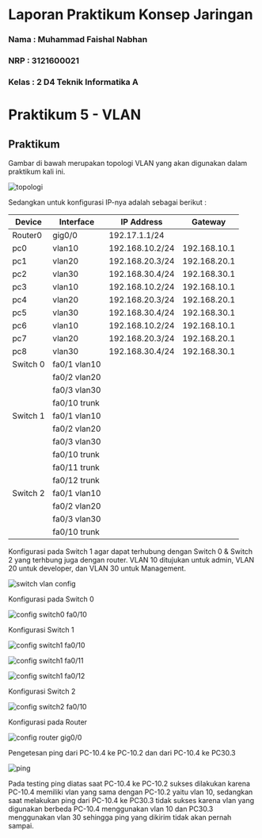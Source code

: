 # Laporan Praktikum Konsep Jaringan

### Nama : Muhammad Faishal Nabhan

### NRP : 3121600021

### Kelas : 2 D4 Teknik Informatika A

# Praktikum 5 - VLAN

## Praktikum

Gambar di bawah merupakan topologi VLAN yang akan digunakan dalam praktikum kali ini.

![topologi](assets/Tugas6/topologi.png)

Sedangkan untuk konfigurasi IP-nya adalah sebagai berikut :

| Device   | Interface    | IP Address      | Gateway      |
| -------- | ------------ | --------------- | ------------ |
| Router0  | gig0/0       | 192.17.1.1/24   |              |
| pc0      | vlan10       | 192.168.10.2/24 | 192.168.10.1 |
| pc1      | vlan20       | 192.168.20.3/24 | 192.168.20.1 |
| pc2      | vlan30       | 192.168.30.4/24 | 192.168.30.1 |
| pc3      | vlan10       | 192.168.10.2/24 | 192.168.10.1 |
| pc4      | vlan20       | 192.168.20.3/24 | 192.168.20.1 |
| pc5      | vlan30       | 192.168.30.4/24 | 192.168.30.1 |
| pc6      | vlan10       | 192.168.10.2/24 | 192.168.10.1 |
| pc7      | vlan20       | 192.168.20.3/24 | 192.168.20.1 |
| pc8      | vlan30       | 192.168.30.4/24 | 192.168.30.1 |
| Switch 0 | fa0/1 vlan10 |                 |              |
|          | fa0/2 vlan20 |                 |              |
|          | fa0/3 vlan30 |                 |              |
|          | fa0/10 trunk |                 |              |
| Switch 1 | fa0/1 vlan10 |                 |              |
|          | fa0/2 vlan20 |                 |              |
|          | fa0/3 vlan30 |                 |              |
|          | fa0/10 trunk |                 |              |
|          | fa0/11 trunk |                 |              |
|          | fa0/12 trunk |                 |              |
| Switch 2 | fa0/1 vlan10 |                 |              |
|          | fa0/2 vlan20 |                 |              |
|          | fa0/3 vlan30 |                 |              |
|          | fa0/10 trunk |                 |              |

Konfigurasi pada Switch 1 agar dapat terhubung dengan Switch 0 & Switch 2 yang terhbung juga dengan router. VLAN 10 ditujukan untuk admin, VLAN 20 untuk developer, dan VLAN 30 untuk Management.

![switch vlan config](assets/Tugas6/vlan%20config.png)

Konfigurasi pada Switch 0

![config switch0 fa0/10](assets/Tugas6/sw0%20fa10.png)

Konfigurasi Switch 1

![config switch1 fa0/10](assets/Tugas6/sw1%20fa10.png)

![config switch1 fa0/11](assets/Tugas6/sw1%20fa11.png)

![config switch1 fa0/12](assets/Tugas6/sw1%20fa12.png)

Konfigurasi Switch 2

![config switch2 fa0/10](assets/Tugas6/sw2%20fa10.png)

Konfigurasi pada Router

![config router gig0/0](assets/Tugas6/gig%200.png)

Pengetesan ping dari PC-10.4 ke PC-10.2 dan dari PC-10.4 ke PC30.3

![ping](assets/Tugas6/test%20ping.png)

Pada testing ping diatas saat PC-10.4 ke PC-10.2 sukses dilakukan karena PC-10.4 memiliki vlan yang sama dengan PC-10.2 yaitu vlan 10, sedangkan saat melakukan ping dari PC-10.4 ke PC30.3 tidak sukses karena vlan yang digunakan berbeda PC-10.4 menggunakan vlan 10 dan PC30.3 menggunakan vlan 30 sehingga ping yang dikirim tidak akan pernah sampai.
